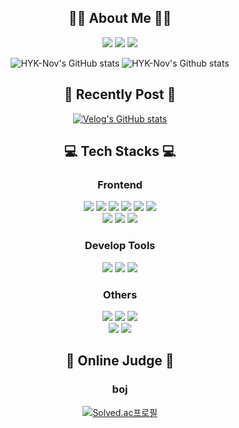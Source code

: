 <div align="center">
  
## 🙋‍♀️ About Me 🙋‍♀️

<a href="https://lavish-centipede-0b6.notion.site/Hur-Yukyung-b30f81ff5a254a9a9c4fe0d119003305?pvs=4" target="_blank"><img src="https://img.shields.io/badge/Notion-000000?style=for-the-badge&logo=notion&logoColor=ffffff"/></a>
<a href="https://velog.io/@yundori97" target="_blank"><img src="https://img.shields.io/badge/Velog-20C997?style=for-the-badge&logo=velog&logoColor=ffffff"/></a>
<a href="mailto:yundori97@gmail.com" target="_blank"><img src="https://img.shields.io/badge/yundori97@gmail.com-EA4335?style=for-the-badge&logo=gmail&logoColor=ffffff"/></a>

![HYK-Nov's GitHub stats](https://github-readme-stats.vercel.app/api?username=HYK-Nov&show_icons=true)
![HYK-Nov's Github stats](https://github-readme-stats.vercel.app/api/top-langs/?username=HYK-Nov&show_icons=true&hide_border=true&title_color=004386&icon_color=004386&layout=compact)
<br/>

## 📝 Recently Post 📝
[![Velog's GitHub stats](https://velog-readme-stats.vercel.app/api?name=yundori97)](https://velog-readme-stats.vercel.app/api/redirect?name=yundori97)

## 💻 Tech Stacks 💻
### Frontend
<img src="https://img.shields.io/badge/HTML-E34F26?style=for-the-badge&logo=html5&logoColor=ffffff"/>
<img src="https://img.shields.io/badge/CSS-1572B6?style=for-the-badge&logo=css3&logoColor=ffffff"/>
<img src="https://img.shields.io/badge/React-61DAFB?style=for-the-badge&logo=react&logoColor=ffffff"/>
<img src="https://img.shields.io/badge/Next.js-000000?style=for-the-badge&logo=nextdotjs&logoColor=ffffff"/>
<img src="https://img.shields.io/badge/TypeScript-3178C6?style=for-the-badge&logo=typescript&logoColor=ffffff"/>
<img src="https://img.shields.io/badge/JavaScript-F7DF1E?style=for-the-badge&logo=javascript&logoColor=ffffff"/>
<br>
<img src="https://img.shields.io/badge/Mantine-339AF0?style=for-the-badge&logo=mantine&logoColor=ffffff"/>
<img src="https://img.shields.io/badge/Bootstrap-7952B3?style=for-the-badge&logo=bootstrap&logoColor=ffffff"/>
<img src="https://img.shields.io/badge/MUI-007FFF?style=for-the-badge&logo=mui&logoColor=ffffff"/>

### Develop Tools
<img src="https://img.shields.io/badge/WebStorm-000000?style=for-the-badge&logo=webstorm&logoColor=ffffff"/>
<img src="https://img.shields.io/badge/Visual Studio Code-007ACC?style=for-the-badge&logo=visualstudiocode&logoColor=ffffff"/>
<img src="https://img.shields.io/badge/IntelliJ IDEA-000000?style=for-the-badge&logo=intellijidea&logoColor=ffffff"/>

### Others
<img src="https://img.shields.io/badge/Photoshop-31A8FF?style=for-the-badge&logo=adobephotoshop&logoColor=ffffff"/>
<img src="https://img.shields.io/badge/Illustrator-FF9A00?style=for-the-badge&logo=adobeillustrator&logoColor=ffffff"/>
<img src="https://img.shields.io/badge/Indesign-FF3366?style=for-the-badge&logo=adobeindesign&logoColor=ffffff"/>
<br>
<img src="https://img.shields.io/badge/Figma-F24E1E?style=for-the-badge&logo=figma&logoColor=ffffff"/>
<img src="https://img.shields.io/badge/Adobe XD-FF61F6?style=for-the-badge&logo=adobexd&logoColor=ffffff"/>

## 🥇 Online Judge 🥇
### boj
[![Solved.ac프로필](http://mazassumnida.wtf/api/v2/generate_badge?boj=yundori97)](https://solved.ac/yundori97)
</div>
